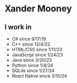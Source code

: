 # Xander Mooney

## I work in
- C# since 9/17/19 
- C++ since 12/4/22 
- HTML/CSS since 1/11/23
- JavaScript since 1/24/23
- Java since 3/20/23 
- Python since 1/4/24
- SQLite since 1/27/24
- React Native since 3/15/24
